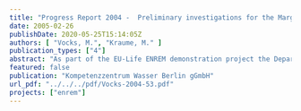 ```yaml
---
title: "Progress Report 2004 -  Preliminary investigations for the Margaretenhöhe MBR demonstration plant"
date: 2005-02-26
publishDate: 2020-05-25T15:14:05Z
authors: [ "Vocks, M.", "Kraume, M." ]
publication_types: ["4"]
abstract: "As part of the EU-Life ENREM demonstration project the Department of Chemical Engineering, TU Berlin, was appointed to conduct the preliminary pilot trials in a representative site for verification of basic process designs and operation criteria of the full-scale MBR demonstration plant. In addition to conception and construction of the pilot plant, this investigation consists of two successive trial phases with distinct operation conditions: the first one being dedicated to the assessment of the “irregular sludge wastage strategy” (the biomass is accumulating in the reactor, which is partly emptied when the sludge concentration reaches a given value), and the second one being planned to verify normal operation conditions with daily sludge wastage. This progress report describes implementation and results of the first phase, for which a pilot plant of 140L was operated over 6 months with waste water of a decentralized area. The influent contained high concentrations of nitrogen (100-200 mg/L), phosphorus (10- 20 mg/l) and COD (1000-2000 mg/L). Also surprising were the high VFA concentrations (100-300 mg/L) which ensured a good EBPR process.  The COD and also the enhanced biological phosphorus removal (EBPR) were not impacted by the irregular sludge wastage. COD effluent concentrations were around 50 mg/L and TP effluent was 0.1 to 0.3 mg/L.  The high nitrogen influent concentrations were problematic. Due to changing TS concentrations and changing nitrification rates TN effluent was 10 to 30 mg/L with a NH4-N content of 0 to 20 mg/L. Denitrification rates were measured between 1 and 3 mgN/gVS h and were depending on TS concentration, with higher rates at lower TS concentrations. Polysaccharide concentrations in the sludge water phase were higher with low TS concentrations and low oxygen concentrations. Higher PS values led to faster fouling. Results of the trials suggest that the oxygen concentration should be kept above 2mg/L to ensure both sufficient nitrification and lower fouling. Since also high TS concentrations are needed to ensure complete nutrients removal the optimum TS range is relatively small and it must be concluded that the irregular sludge wastage strategy was not beneficial in this case and the demonstration plant should be run with regular sludge removal."
featured: false
publication: "Kompetenzzentrum Wasser Berlin gGmbH"
url_pdf: "../../../pdf/Vocks-2004-53.pdf"
projects: ["enrem"]
---
```


